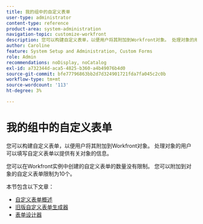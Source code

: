 ```yaml
---
title: 我的组中的自定义表单
user-type: administrator
content-type: reference
product-area: system-administration
navigation-topic: customize-workfront
description: 您可以构建自定义表单，以便用户将其附加到Workfront对象。 处理对象的用户可以填写自定义表单以提供有关对象的信息。
author: Caroline
feature: System Setup and Administration, Custom Forms
role: Admin
recommendations: noDisplay, noCatalog
exl-id: a732344d-aca5-4825-b360-a4b49076b4d0
source-git-commit: bfe77796863bb2d7d324901721fda7fa045c2c0b
workflow-type: tm+mt
source-wordcount: '113'
ht-degree: 3%

---
```


# 我的组中的自定义表单

您可以构建自定义表单，以便用户将其附加到Workfront对象。 处理对象的用户可以填写自定义表单以提供有关对象的信息。

您可以在Workfront实例中创建的自定义表单的数量没有限制。 您可以附加到对象的自定义表单限制为10个。

本节包含以下文章：

* [自定义表单概述](../../../administration-and-setup/customize-workfront/create-manage-custom-forms/custom-forms-overview.md)
* [旧版自定义表单生成器](/help/quicksilver/administration-and-setup/customize-workfront/create-manage-custom-forms/use-the-custom-form-builder.md)
* [表单设计器](/help/quicksilver/administration-and-setup/customize-workfront/create-manage-custom-forms/form-designer/form-designer-toc.md)

